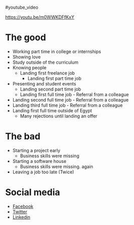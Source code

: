 #youtube_video

https://youtu.be/m0WWKDFfKxY

# The good 

+ Working part time in college or internships
+ Showing love
+ Study outside of the curriculum
+ Knowing people
  + Landing first freelance job
    + Landing first part time job
+ Presenting and student events
  + Landing second part time job
  + Landing first full time job - Referral from a colleague
+ Landing second full time job - Referral from a colleague
+ Landing third full time job - Referral from a colleague
+ Landing first full time outside of Egypt
  + Many rejections until landing an offer

# The bad

+ Starting a project early
  + Business skills were missing
+ Starting a software house
  + Business skills were missing. again
+ Leaving a job too late (Twice)

# Social media
+ [Facebook](https://www.facebook.com/emad.elsaid.hamed/posts/pfbid034WNycAakJSBbJZhYB7vTjPfLmgumcBDgx81upJ9HrtQYtCS2EDir159Kw51i1Mmwl)
+ [Twitter](https://twitter.com/emad__elsaid/status/1721268769236889680)
+ [Linkedin](https://www.linkedin.com/feed/update/urn:li:activity:7127038701427154944/)